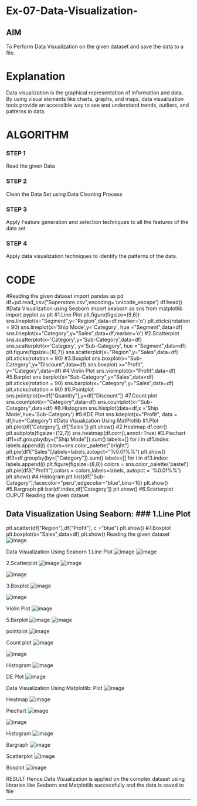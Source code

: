 # Ex-07-Data-Visualization-

## AIM
To Perform Data Visualization on the given dataset and save the data to a file. 

# Explanation
Data visualization is the graphical representation of information and data. By using visual elements like charts, graphs, and maps, data visualization tools provide an accessible way to see and understand trends, outliers, and patterns in data.

# ALGORITHM
### STEP 1
Read the given Data
### STEP 2
Clean the Data Set using Data Cleaning Process
### STEP 3
Apply Feature generation and selection techniques to all the features of the data set
### STEP 4
Apply data visualization techniques to identify the patterns of the data.


# CODE
#Reading the given dataset
import pandas as pd
df=pd.read_csv("Superstore.csv",encoding='unicode_escape')
df.head()
#Data Visualization using Seaborn
import seaborn as sns
from matplotlib import pyplot as plt
#1.Line Plot
plt.figure(figsize=(9,6))
sns.lineplot(x="Segment",y="Region",data=df,marker='o')
plt.xticks(rotation = 90)
sns.lineplot(x='Ship Mode',y='Category', hue ="Segment",data=df)
sns.lineplot(x="Category",y="Sales",data=df,marker='o')
#2.Scatterplot
sns.scatterplot(x='Category',y='Sub-Category',data=df)
sns.scatterplot(x='Category', y='Sub-Category', hue ="Segment",data=df)
plt.figure(figsize=(10,7))
sns.scatterplot(x="Region",y="Sales",data=df)
plt.xticks(rotation = 90)
#3.Boxplot
sns.boxplot(x="Sub-Category",y="Discount",data=df)
sns.boxplot( x="Profit", y="Category",data=df)
#4.Violin Plot
sns.violinplot(x="Profit",data=df)
#5.Barplot
sns.barplot(x="Sub-Category",y="Sales",data=df)
plt.xticks(rotation = 90)
sns.barplot(x="Category",y="Sales",data=df)
plt.xticks(rotation = 90)
#6.Pointplot
sns.pointplot(x=df["Quantity"],y=df["Discount"])
#7.Count plot
sns.countplot(x="Category",data=df)
sns.countplot(x="Sub-Category",data=df)
#8.Histogram
sns.histplot(data=df,x ='Ship Mode',hue='Sub-Category')
#9.KDE Plot
sns.kdeplot(x="Profit", data = df,hue='Category')
#Data Visualization Using MatPlotlib
#1.Plot
plt.plot(df['Category'], df['Sales'])
plt.show()
#2.Heatmap
df.corr()
plt.subplots(figsize=(12,7))
sns.heatmap(df.corr(),annot=True)
#3.Piechart
df1=df.groupby(by=["Ship Mode"]).sum()
labels=[]
for i in df1.index:
labels.append(i)
colors=sns.color_palette("bright")
plt.pie(df1["Sales"],labels=labels,autopct="%0.0f%%")
plt.show()
df3=df.groupby(by=["Category"]).sum()
labels=[]
for i in df3.index:
labels.append(i)
plt.figure(figsize=(8,8))
colors = sns.color_palette('pastel')
plt.pie(df3["Profit"],colors = colors,labels=labels, autopct = '%0.0f%%')
plt.show()
#4.Histogram
plt.hist(df["Sub-Category"],facecolor="peru",edgecolor="blue",bins=10)
plt.show()
#5.Bargraph
plt.bar(df.index,df['Category'])
plt.show()
#6.Scatterplot
OUPUT
Reading the given dataset
## Data Visualization Using Seaborn: ### 1.Line Plot
plt.scatter(df["Region"],df["Profit"], c ="blue")
plt.show()
#7.Boxplot
plt.boxplot(x="Sales",data=df)
plt.show()
Reading the given dataset
![image](https://github.com/PavithraBarathi/Ex-08-Data-Visualization-/assets/96919035/d5154159-0527-48bb-bdcb-901d5e76cd41)

Data Visualization Using Seaborn
1.Line Plot
![image](https://github.com/PavithraBarathi/Ex-08-Data-Visualization-/assets/96919035/3132c3cd-3ba6-4fdf-b726-9500a8d6356c)
![image](https://github.com/PavithraBarathi/Ex-08-Data-Visualization-/assets/96919035/41c53dbb-c274-49e6-9efe-ef4239dd9037)

2.Scatterplot
![image](https://github.com/PavithraBarathi/Ex-08-Data-Visualization-/assets/96919035/3739bb5a-b5f9-4780-8c5b-0b60b83e7f88)
![image](https://github.com/PavithraBarathi/Ex-08-Data-Visualization-/assets/96919035/0d117f17-fa60-4fb3-b11a-8500a34a52f8)

![image](https://github.com/PavithraBarathi/Ex-08-Data-Visualization-/assets/96919035/56640413-06b9-4112-99da-71ace123ba74)

3.Boxplot
![image](https://github.com/PavithraBarathi/Ex-08-Data-Visualization-/assets/96919035/3ab9f561-4adf-4022-ac63-5583fd1e1053)

![image](https://github.com/PavithraBarathi/Ex-08-Data-Visualization-/assets/96919035/0f897220-e9c9-4bcc-9203-dccb66fcf9f8)

Violin Plot
![image](https://github.com/PavithraBarathi/Ex-08-Data-Visualization-/assets/96919035/1efa4e43-2dce-4b94-b128-760f6fd7b274)

5.Barplot
![image](https://github.com/PavithraBarathi/Ex-08-Data-Visualization-/assets/96919035/b9f57675-2211-4236-9cf6-5c372e1f0526)
![image](https://github.com/PavithraBarathi/Ex-08-Data-Visualization-/assets/96919035/f193c2d2-b8f0-426e-b304-f70569bf3441)

pointplot
![image](https://github.com/PavithraBarathi/Ex-08-Data-Visualization-/assets/96919035/6ee0d6e3-0185-45b9-9f24-71878278571e)

Count plot
![image](https://github.com/PavithraBarathi/Ex-08-Data-Visualization-/assets/96919035/cc10b934-15f0-45fd-9154-c524311f982a)

![image](https://github.com/PavithraBarathi/Ex-08-Data-Visualization-/assets/96919035/d55b4f26-63ca-488c-8d78-76827d9e439a)

Histogram
![image](https://github.com/PavithraBarathi/Ex-08-Data-Visualization-/assets/96919035/809aa107-39cb-4d48-9778-460701f0ae88)

DE Plot
![image](https://github.com/PavithraBarathi/Ex-08-Data-Visualization-/assets/96919035/69315522-da77-4f5d-8ef8-bb5e621ee155)

Data Visualization Using Matplotlib:
Plot
![image](https://github.com/PavithraBarathi/Ex-08-Data-Visualization-/assets/96919035/40e2a2c9-8efd-49d6-bcb5-b886f692938e)

Heatmap
![image](https://github.com/PavithraBarathi/Ex-08-Data-Visualization-/assets/96919035/0ed4c3eb-01a5-4d6a-a822-a4f2e2330600)

Piechart
![image](https://github.com/PavithraBarathi/Ex-08-Data-Visualization-/assets/96919035/be18b67d-7a0e-4b84-bf80-e3bb8ae1b19d)

![image](https://github.com/PavithraBarathi/Ex-08-Data-Visualization-/assets/96919035/c3c4d53f-5774-4c48-832d-baef0b7fc140)

Histogram
![image](https://github.com/PavithraBarathi/Ex-08-Data-Visualization-/assets/96919035/489f0b61-46d7-44fa-a774-3642bb3ca005)

Bargraph
![image](https://github.com/PavithraBarathi/Ex-08-Data-Visualization-/assets/96919035/e8b1f1e3-4e0a-4113-992c-0f2b513bf494)

Scatterplot
![image](https://github.com/PavithraBarathi/Ex-08-Data-Visualization-/assets/96919035/29e79e8a-5b55-485e-a3ef-f934635ac4c9)

Boxplot
![image](https://github.com/PavithraBarathi/Ex-08-Data-Visualization-/assets/96919035/f819c9ea-da78-4770-bc23-e9336cf16e5e)

RESULT
Hence,Data Visualization is applied on the complex dataset using libraries like Seaborn and Matplotlib successfully and the data is saved to file
****

